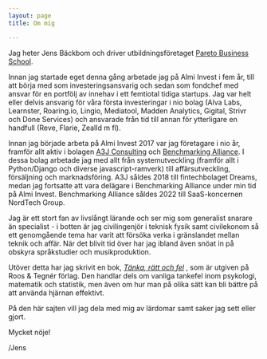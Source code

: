 ```yaml
---
layout: page
title: Om mig

---
```

Jag heter Jens Bäckbom och driver utbildningsföretaget [Pareto Business School](https://www.paretoschool.com/). 

Innan jag startade eget denna gång arbetade jag på Almi Invest i fem år, till att börja med som investeringsansvarig och sedan som fondchef med ansvar för en portfölj av innehav i ett femtiotal tidiga startups. Jag var helt eller delvis ansvarig för våra första investeringar i nio bolag (Alva Labs, Learnster, Roaring.io, Lingio, Mediatool, Madden Analytics, Gigital, Strivr och Done Services) och ansvarade från tid till annan för ytterligare en handfull (Reve, Flarie, ZealId m fl).

Innan jag började arbeta på Almi Invest 2017 var jag företagare i nio år, framför allt aktiv i bolagen [A3J Consulting](http://www.a3j.se) och [Benchmarking Alliance](http://www.benchmarkingalliance.com). I dessa bolag arbetade jag med allt från systemutveckling (framför allt i Python/Django och diverse javascript-ramverk) till affärsutveckling, försäljning och marknadsföring. A3J såldes 2018 till fintechbolaget Dreams, medan jag fortsatte att vara delägare i Benchmarking Alliance under min tid på Almi Invest. Benchmarking Alliance såldes 2022 till SaaS-koncernen NordTech Group. 

Jag är ett stort fan av livslångt lärande och ser mig som generalist snarare än specialist - i botten är jag civilingenjör i teknisk fysik samt civilekonom så ett genomgående tema har varit att försöka verka i gränslandet mellan teknik och affär. När det blivit tid över har jag ibland även snöat in på obskyra språkstudier och musikproduktion.

Utöver detta har jag skrivit en bok, [_Tänka, rätt och fel_](https://www.adlibris.com/se/bok/tanka-ratt-fel-hur-du-undviker-vanliga-tankefel-och-anvander-hjarnan-battre-9789187905599) , som är utgiven på Roos & Tegnér förlag. Den handlar dels om vanliga tankefel inom psykologi, matematik och statistik, men även om hur man på olika sätt kan bli bättre på att använda hjärnan effektivt.

På den här sajten vill jag dela med mig av lärdomar samt saker jag sett eller gjort.

Mycket nöje!

/Jens
